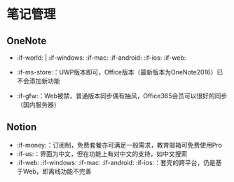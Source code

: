 # 笔记管理

## OneNote

- :if-world: | :if-windows: :if-mac: :if-android: :if-ios: :if-web:

- :if-ms-store:：UWP版本即可，Office版本（最新版本为OneNote2016）已不会添加新功能

- :if-gfw:：Web被禁，普通版本同步偶有抽风，Office365会员可以很好的同步（国内服务器）

## Notion

- :if-money:：订阅制，免费套餐亦可满足一般需求，教育邮箱可免费使用Pro
- :if-us:：界面为中文，但在功能上有对中文的支持，如中文搜索
- :if-web: :if-windows: :if-mac: :if-android: :if-ios:：套壳的跨平台，仍是基于Web，即离线功能不完善

